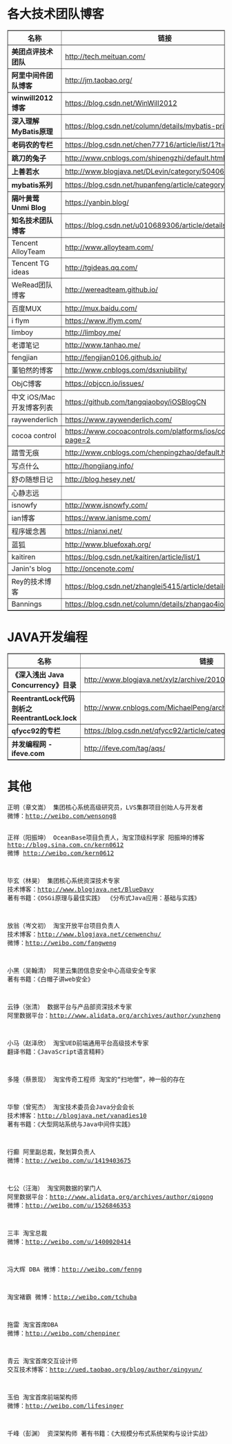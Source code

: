 <h1>各大技术团队博客</h1>
<table border="1">
	<tr>
		<th>名称</th>
		<th>链接</th>
	</tr>
	<tr>
		<td><b>美团点评技术团队</b></td>
		<td><a href="http://tech.meituan.com/" target="_blank">http://tech.meituan.com/</a></td>
	</tr>
	<tr>
		<td><b>阿里中间件团队博客</b></td>
		<td><a href="http://jm.taobao.org/" target="_blank">http://jm.taobao.org/</a></td>
	</tr>
	<tr>
		<td><b>winwill2012博客</b></td>
		<td><a href="https://blog.csdn.net/WinWill2012" target="_blank">https://blog.csdn.net/WinWill2012</a></td>
	</tr>
	<tr>
		<td><b>深入理解MyBatis原理</b></td>
		<td><a href="https://blog.csdn.net/column/details/mybatis-principle.html" target="_blank">https://blog.csdn.net/column/details/mybatis-principle.html</a></td>
	</tr>
	<tr>
		<td><b>老码农的专栏</b></td>
		<td><a href="https://blog.csdn.net/chen77716/article/list/1?t=1" target="_blank">https://blog.csdn.net/chen77716/article/list/1?t=1</a></td>
	</tr>
	<tr>
		<td><b>跳刀的兔子</b></td>
		<td><a href="http://www.cnblogs.com/shipengzhi/default.html?page=1" target="_blank">http://www.cnblogs.com/shipengzhi/default.html?page=1</a></td>
	</tr>
	<tr>
		<td><b>上善若水</b></td>
		<td><a href="http://www.blogjava.net/DLevin/category/50406.html" target="_blank">http://www.blogjava.net/DLevin/category/50406.html</a></td>
	</tr>
	<tr>
		<td><b>mybatis系列</b></td>
		<td><a href="https://blog.csdn.net/hupanfeng/article/category/1443955" target="_blank">https://blog.csdn.net/hupanfeng/article/category/1443955</a></td>
	</tr>
	<tr>
		<td><b>隔叶黄莺 Unmi Blog</b></td>
		<td><a href="https://yanbin.blog/" target="_blank">https://yanbin.blog/</a></td>
	</tr>
	<tr>
		<td><b>知名技术团队博客</b></td>
		<td><a href="https://blog.csdn.net/u010689306/article/details/51626405" target="_blank">https://blog.csdn.net/u010689306/article/details/51626405</a></td>
	</tr>
	<tr>
		<td>Tencent AlloyTeam</td>
		<td><a href="http://www.alloyteam.com/" target="_blank">http://www.alloyteam.com/</a></td>
	</tr>
	<tr>
		<td>Tencent TG ideas</td>
		<td><a href="http://tgideas.qq.com/" target="_blank">http://tgideas.qq.com/</a></td>
	</tr>
	<tr>
		<td>WeRead团队博客</td>
		<td><a href="http://wereadteam.github.io/" target="_blank">http://wereadteam.github.io/</a></td>
	</tr>
	<tr>
		<td>百度MUX</td>
		<td><a href="http://mux.baidu.com/" target="_blank">http://mux.baidu.com/</a></td>
	</tr>
	<tr>
		<td>i flym</td>
		<td><a href="https://www.iflym.com/" target="_blank">https://www.iflym.com/</a></td>
	</tr>
	<tr>
		<td>limboy</td>
		<td><a href="http://limboy.me/" target="_blank">http://limboy.me/</a></td>
	</tr>
	<tr>
		<td>老谭笔记</td>
		<td><a href="http://www.tanhao.me/" target="_blank">http://www.tanhao.me/</a></td>
	</tr>
	<tr>
		<td>fengjian</td>
		<td><a href="http://fengjian0106.github.io/" target="_blank">http://fengjian0106.github.io/</a></td>
	</tr>
	<tr>
		<td>董铂然的博客</td>
		<td><a href="http://www.cnblogs.com/dsxniubility/" target="_blank">http://www.cnblogs.com/dsxniubility/</a></td>
	</tr>
	<tr>
		<td>ObjC博客</td>
		<td><a href="https://objccn.io/issues/" target="_blank">https://objccn.io/issues/</a></td>
	</tr>
	<tr>
		<td>中文 iOS/Mac 开发博客列表</td>
		<td><a href="https://github.com/tangqiaoboy/iOSBlogCN" target="_blank">https://github.com/tangqiaoboy/iOSBlogCN</a></td>
	</tr>
	<tr>
		<td>raywenderlich</td>
		<td><a href="https://www.raywenderlich.com/" target="_blank">https://www.raywenderlich.com/</a></td>
	</tr>
	<tr>
		<td>cocoa control</td>
		<td><a href="https://www.cocoacontrols.com/platforms/ios/controls?page=2" target="_blank">https://www.cocoacontrols.com/platforms/ios/controls?page=2</a></td>
	</tr>
	<tr>
		<td>踏雪无痕</td>
		<td><a href="http://www.cnblogs.com/chenpingzhao/default.html?page=1" target="_blank">http://www.cnblogs.com/chenpingzhao/default.html?page=1</a></td>
	</tr>
	<tr>
		<td>写点什么</td>
		<td><a href="http://hongjiang.info/" target="_blank">http://hongjiang.info/</a></td>
	</tr>
	<tr>
		<td>舒の随想日记</td>
		<td><a href="http://blog.hesey.net/" target="_blank">http://blog.hesey.net/</a></td>
	</tr>
	<tr>
		<td>心静志远</td>
		<td></td>
	</tr>
	<tr>
		<td>isnowfy</td>
		<td><a href="http://www.isnowfy.com/" target="_blank">http://www.isnowfy.com/</a></td>
	</tr>
	<tr>
		<td>ian博客</td>
		<td><a href="https://www.ianisme.com/" target="_blank">https://www.ianisme.com/</a></td>
	</tr>
	<tr>
		<td>程序媛念茜</td>
		<td><a href="https://nianxi.net/" target="_blank">https://nianxi.net/</a></td>
	</tr>
	<tr>
		<td>蓝狐</td>
		<td><a href="http://www.bluefoxah.org/" target="_blank">http://www.bluefoxah.org/</a></td>
	</tr>
	<tr>
		<td>kaitiren</td>
		<td><a href="https://blog.csdn.net/kaitiren/article/list/1" target="_blank">https://blog.csdn.net/kaitiren/article/list/1</a></td>
	</tr>
	<tr>
		<td>Janin's blog</td>
		<td><a href="http://oncenote.com/" target="_blank">http://oncenote.com/</a></td>
	</tr>
	<tr>
		<td>Rey的技术博客</td>
		<td><a href="https://blog.csdn.net/zhanglei5415/article/details/8848321" target="_blank">https://blog.csdn.net/zhanglei5415/article/details/8848321</a></td>
	</tr>
	<tr>
		<td>Bannings</td>
		<td><a href="https://blog.csdn.net/column/details/zhangao4iosobjc.html" target="_blank">https://blog.csdn.net/column/details/zhangao4iosobjc.html</a></td>
	</tr>
</table>
<h1>JAVA开发编程</h1>
<table border="1">
	<tr>
		<th>名称</th>
		<th>链接</th>
	</tr>
	<tr>
		<td><b>《深入浅出 Java Concurrency》目录</b> </td>
		<td><a href="http://www.blogjava.net/xylz/archive/2010/07/08/325587.html" target="_blank">http://www.blogjava.net/xylz/archive/2010/07/08/325587.html</a></td>
	</tr>
	<tr>
		<td><b>ReentrantLock代码剖析之ReentrantLock.lock </b></td>
		<td><a href="http://www.cnblogs.com/MichaelPeng/archive/2010/02/12/1667947.html" target="_blank">http://www.cnblogs.com/MichaelPeng/archive/2010/02/12/1667947.html</a></td>
	</tr>
	<tr>
		<td><b>qfycc92的专栏</b></td>
		<td><a href="https://blog.csdn.net/qfycc92/article/category/3165619" target="_blank">https://blog.csdn.net/qfycc92/article/category/3165619</a></td>
	</tr>
	<tr>
		<td><b>并发编程网 - ifeve.com</b></td>
		<td><a href="http://ifeve.com/tag/aqs/" target="_blank">http://ifeve.com/tag/aqs/</a></td>
	</tr>
</table>
<h1>其他</h1>
<pre>
正明（章文嵩） 集团核心系统高级研究员，LVS集群项目创始人与开发者
微博：<a href="http://weibo.com/wensong8" target="_blank">http://weibo.com/wensong8</a>

正祥（阳振坤） OceanBase项目负责人，淘宝顶级科学家
阳振坤的博客 <a href="http://blog.sina.com.cn/kern0612" target="_blank">http://blog.sina.com.cn/kern0612</a>
微博 <a href="http://weibo.com/kern0612" target="_blank">http://weibo.com/kern0612</a>

毕玄（林昊） 集团核心系统资深技术专家
技术博客：<a href="http://www.blogjava.net/BlueDavy" target="_blank">http://www.blogjava.net/BlueDavy</a>
著有书籍：《OSGi原理与最佳实践》 《分布式Java应用：基础与实践》

放翁（岑文初） 淘宝开放平台项目负责人
技术博客：<a href="http://www.blogjava.net/cenwenchu/" target="_blank">http://www.blogjava.net/cenwenchu/</a>
微博：<a href="http://weibo.com/fangweng" target="_blank">http://weibo.com/fangweng</a>

小黑（吴翰清） 阿里云集团信息安全中心高级安全专家
著有书籍：《白帽子讲web安全》

云铮（张清） 数据平台与产品部资深技术专家
阿里数据平台：<a href="http://www.alidata.org/archives/author/yunzheng" target="_blank">http://www.alidata.org/archives/author/yunzheng</a>

小马（赵泽欣） 淘宝UED前端通用平台高级技术专家
翻译书籍：《JavaScript语言精粹》

多隆（蔡景现） 淘宝传奇工程师
淘宝的“扫地僧”，神一般的存在

华黎（曾宪杰） 淘宝技术委员会Java分会会长
技术博客：<a href="http://blogjava.net/vanadies10" target="_blank">http://blogjava.net/vanadies10</a>
著有书籍：《大型网站系统与Java中间件实践》

行癫 阿里副总裁，聚划算负责人
微博：<a href="http://weibo.com/u/1419403675" target="_blank">http://weibo.com/u/1419403675</a>

七公（汪海） 淘宝网数据的掌门人
阿里数据平台：<a href="http://www.alidata.org/archives/author/qigong" target="_blank">http://www.alidata.org/archives/author/qigong</a>
微博：<a href="http://weibo.com/u/1526846353" target="_blank">http://weibo.com/u/1526846353</a>

三丰 淘宝总裁
微博：<a href="http://weibo.com/u/1400020414" target="_blank">http://weibo.com/u/1400020414</a>

冯大辉 DBA
微博：<a href="http://weibo.com/fenng" target="_blank">http://weibo.com/fenng</a>

淘宝褚霸
微博：<a href="http://weibo.com/tchuba" target="_blank">http://weibo.com/tchuba</a>

拖雷 淘宝首席DBA
微博：<a href="http://weibo.com/chenpiner"  target="_blank">http://weibo.com/chenpiner</a>

青云 淘宝首席交互设计师
交互技术博客：<a href="http://ued.taobao.org/blog/author/qingyun/" target="_blank">http://ued.taobao.org/blog/author/qingyun/</a>

玉伯 淘宝首席前端架构师
微博：<a href="http://weibo.com/lifesinger" target="_blank">http://weibo.com/lifesinger</a>

千峰（彭渊） 资深架构师
著有书籍：《大规模分布式系统架构与设计实战》
</pre>